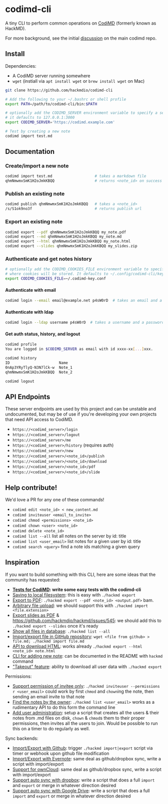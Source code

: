 # codimd-cli

A tiny CLI to perform common operations on [CodiMD](https://github.com/hackmdio/codimd) (formerly known as HackMD).

For more background, see the initial [discussion](https://github.com/hackmdio/codimd/issues/808) on the main codimd repo.

## Install

Dependencies:
 - A CodiMD server running somewhere
 - `wget` (instiall via `apt install wget` or `brew install wget` on Mac)

```bash
git clone https://github.com/hackmdio/codimd-cli

# Add the following to your ~/.bashrc or shell profile
export PATH=/path/to/codimd-cli/bin:$PATH

# optionally add the CODIMD_SERVER environment variable to specify a server
# it defaults to 127.0.0.1:3000
export CODIMD_SERVER='https://codimd.example.com'  

# Test by creating a new note
codimd import test.md
```

## Documentation

### Create/import a new note
```bash
codimd import test.md                   # takes a markdown file
qhmNmwmxSmK1H2oJmkKBQQ                  # returns <note_id> on success
```

### Publish an existing note

```bash
codimd publish qhmNmwmxSmK1H2oJmkKBQQ   # takes a <note_id>
/s/S1ok9no3f                            # returns publish url
```

### Export an existing note

```bash
codimd export --pdf qhmNmwmxSmK1H2oJmkKBQQ my_note.pdf
codimd export --md qhmNmwmxSmK1H2oJmkKBQQ my_note.md
codimd export --html qhmNmwmxSmK1H2oJmkKBQQ my_note.html
codimd export --slides qhmNmwmxSmK1H2oJmkKBQQ my_slides.zip
```

### Authenticate and get notes history

```bash
# optionally add the CODIMD_COOKIES_FILE environment variable to specify
# where cookies will be stored. It defaults to ~/.config/codimd-cli/key.conf
export CODIMD_COOKIES_FILE=~/.codimd-key.conf
```
#### Authenticate with email

```bash
codimd login --email email@example.net p4sW0rD  # takes an email and a password
```

#### Authenticate with ldap

```bash
codimd login --ldap username p4sW0rD  # takes a username and a password
```

#### Get auth status, history, and logout

```bash
codimd profile
You are logged in $CODIMD_SERVER as email with id xxxx-xx[...]xxx.

codimd history
ID                      Name
0nAp3YRyTlyQ-N3N7lCk-w  Note_1
qhmNmwmxSmK1H2oJmkKBQQ  Note_2

codimd logout
```

## API Endpoints

These server endpoints are used by this project and can be unstable and undocumented, but may be of use if you're developing your own projects that need API access to CodiMD.

 - `https://<codimd_server>/login`
 - `https://<codimd_server>/logout`
 - `https://<codimd_server>/me`
 - `https://<codimd_server>/history`  (requires auth)
 - `https://<codimd_server>/new`
 - `https://<codimd_server>/<note_id>/publish`
 - `https://<codimd_server>/<note_id>/download`
 - `https://<codimd_server>/<note_id>/pdf`
 - `https://<codimd_server>/<note_id>/slide`

## Help contribute!

We'd love a PR for any one of these commands!

 - `codimd edit <note_id> < new_content.md`
 - `codimd inviteuser <email_to_invite>`
 - `codimd chmod <permissions> <note_id>`
 - `codimd chown <user> <note_id>`
 - `codimd delete <note_id>`
 - `codimd list --all` list all notes on the server by id: title
 - `codimd list <user_email>` list notes for a given user by id: title
 - `codimd search <query>` find a note ids matching a given query

## Inspiration

If you want to build something with this CLI, here are some ideas that the community has requested:

- **[Tests for CodiMD](https://github.com/hackmdio/hackmd/issues/22): write some easy tests with the codimd-cli**
- [Saving to local filesystem](https://github.com/hackmdio/hackmd/issues/90): this is easy with `./hackmd export`
- [Export to PDF](https://github.com/hackmdio/hackmd/issues/33): `./hackmd export --pdf <note_id> <output.pdf>` bam.
- [Arbitrary file upload](https://github.com/hackmdio/hackmd/issues/261): we should support this with `./hackmd import <file.extension>`
- [Export slides as PDF](https://github.com/hackmdio/hackmd/issues/241) & https://github.com/hackmdio/hackmd/issues/545: we should add this to `./hackmd export --slides` once it's ready
- [Show all files in database](https://github.com/hackmdio/hackmd/issues/640): `./hackmd list --all`
- [Import/export file in GitHub repository](https://github.com/hackmdio/hackmd/issues/218): `wget <file from github> > file.md; ./hackmd import file.md`
- [API to download HTML](https://github.com/hackmdio/hackmd/issues/515): works already `./hackmd export --html <note_id> note.html`
- [CLI for adding new note](https://github.com/hackmdio/hackmd/pull/673): can be documented in the README with `hackmd` command
- ["Takeout" feature](https://github.com/hackmdio/hackmd/issues/823): ability to download all user data with `./hackmd export`

Permissions:
- [Support permission of invitee only](https://github.com/hackmdio/hackmd/issues/35): `./hackmd inviteuser --permissions r <user_email>` could work by first `chmod` and `chown`ing the note, then sending an email invite to that note
- [Find the notes by the owner](https://github.com/hackmdio/hackmd/issues/653): `./hackmd list <user_email>` works as a rudimentary API to do this form the command line
- [Add user administration](https://github.com/hackmdio/hackmd/issues/272): setup a script that creates all the users & their notes from .md files on disk, `chown` & `chmod`s them to their proper permissions, then invites all the users to join.  Would be possible to run this on a timer to do regularly as well.

Sync backends: 
- [Import/Export with Github](https://github.com/hackmdio/hackmd/issues/34): trigger `./hackmd import|export` script via timer or webhook upon github file modification
- [Import/Export with Evernote](https://github.com/hackmdio/hackmd/issues/97): same deal as github/dropbox sync, write a script with import/export
- [Support for ownCloud](https://github.com/hackmdio/hackmd/issues/245): same deal as github/dropbox sync, write a script with import/export
- [Support auto sync with dropbox](https://github.com/hackmdio/hackmd/issues/124): write a script that does a full `import` and `export` or merge in whatever direction desired
- [Support auto sync with Google Drive](https://github.com/hackmdio/hackmd/issues/275): write a script that does a full `import` and `export` or merge in whatever direction desired
